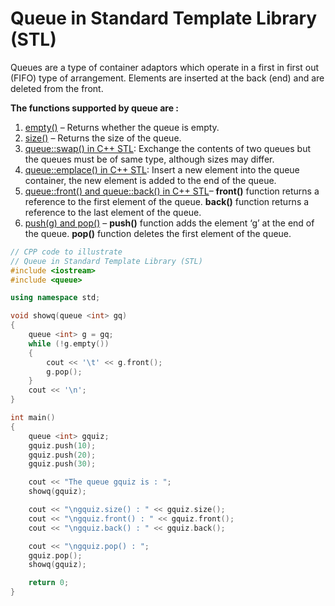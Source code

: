 # Queue in Standard Template Library (STL)

Queues are a type of container adaptors which operate in a first in first out (FIFO) type of arrangement. Elements are inserted at the back (end) and are deleted from the front.

**The functions supported by queue are :**

1. [empty()](https://www.geeksforgeeks.org/queueempty-queuesize-c-stl/) – Returns whether the queue is empty.
2. [size()](https://www.geeksforgeeks.org/queueempty-queuesize-c-stl/) – Returns the size of the queue.
3. [queue::swap() in C++ STL](https://www.geeksforgeeks.org/queue-swap-cpp-stl/): Exchange the contents of two queues but the queues must be of same type, although sizes may differ.
4. [queue::emplace() in C++ STL](https://www.geeksforgeeks.org/queueemplace-c-stl/): Insert a new element into the queue container, the new element is added to the end of the queue.
5. [queue::front() and queue::back() in C++ STL](https://www.geeksforgeeks.org/queuefront-queueback-c-stl/)– **front()** function returns a reference to the first element of the queue. **back()** function returns a reference to the last element of the queue.
6. [push(g) and pop()](https://www.geeksforgeeks.org/queuepush-and-queuepop-in-cpp-stl/) – **push()** function adds the element ‘g’ at the end of the queue. **pop()** function deletes the first element of the queue.

```c++
// CPP code to illustrate 
// Queue in Standard Template Library (STL) 
#include <iostream> 
#include <queue> 

using namespace std; 

void showq(queue <int> gq) 
{ 
	queue <int> g = gq; 
	while (!g.empty()) 
	{ 
		cout << '\t' << g.front(); 
		g.pop(); 
	} 
	cout << '\n'; 
} 

int main() 
{ 
	queue <int> gquiz; 
	gquiz.push(10); 
	gquiz.push(20); 
	gquiz.push(30); 

	cout << "The queue gquiz is : "; 
	showq(gquiz); 

	cout << "\ngquiz.size() : " << gquiz.size(); 
	cout << "\ngquiz.front() : " << gquiz.front(); 
	cout << "\ngquiz.back() : " << gquiz.back(); 

	cout << "\ngquiz.pop() : "; 
	gquiz.pop(); 
	showq(gquiz); 

	return 0; 
} 

```

